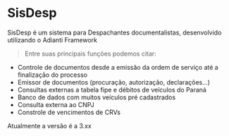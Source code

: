 # SisDesp
SisDesp é um sistema para Despachantes documentalistas, desenvolvido utilizando o Adianti Framework

>Entre suas principais funções podemos citar:
 * Controle de documentos desde a emissão da ordem de serviço até a finalização do processo
 * Emissor de documentos (procuração, autorização, declarações...)
 * Consultas externas a tabela fipe e débitos de veículos do Paraná
 * Banco de dados com muitos veículos pré cadastrados
 * Consulta externa ao CNPJ
 * Constrole de vencimentos de CRVs

Atualmente a versão é a 3.xx
